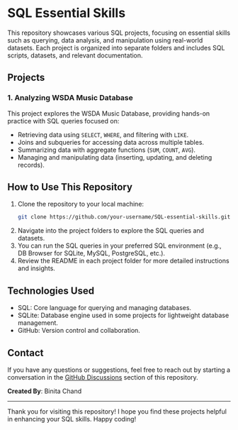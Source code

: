# SQL Essential Skills

This repository showcases various SQL projects, focusing on essential skills such as querying, data analysis, 
and manipulation using real-world datasets. Each project is organized into separate folders and includes 
SQL scripts, datasets, and relevant documentation.

## Projects

### 1. Analyzing WSDA Music Database
This project explores the WSDA Music Database, providing hands-on practice with SQL queries focused on:

- Retrieving data using `SELECT`, `WHERE`, and filtering with `LIKE`.
- Joins and subqueries for accessing data across multiple tables.
- Summarizing data with aggregate functions (`SUM`, `COUNT`, `AVG`).
- Managing and manipulating data (inserting, updating, and deleting records).

## How to Use This Repository

1. Clone the repository to your local machine:
   ```bash
   git clone https://github.com/your-username/SQL-essential-skills.git
2. Navigate into the project folders to explore the SQL queries and datasets.
3. You can run the SQL queries in your preferred SQL environment (e.g., DB Browser for SQLite, MySQL, PostgreSQL, etc.).
4. Review the README in each project folder for more detailed instructions and insights.

## Technologies Used
- SQL: Core language for querying and managing databases.
- SQLite: Database engine used in some projects for lightweight database management.
- GitHub: Version control and collaboration.

## Contact
If you have any questions or suggestions, feel free to reach out by starting 
a conversation in the [GitHub Discussions](../../discussions) section of this repository.

**Created By**: Binita Chand  

---
Thank you for visiting this repository! I hope you find these projects helpful in enhancing your SQL skills. Happy coding!

